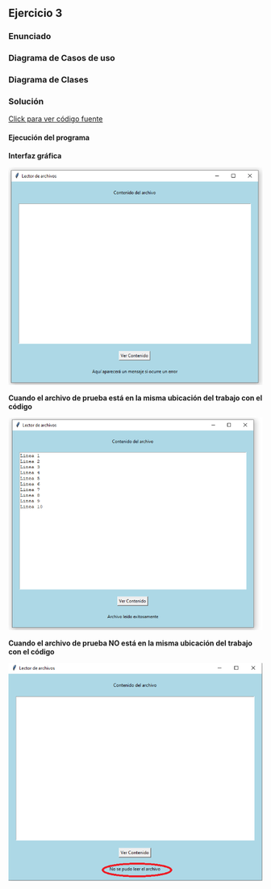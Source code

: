 ## Ejercicio 3

### Enunciado



### Diagrama de Casos de uso



### Diagrama de Clases



### Solución

[Click para ver código fuente](https://github.com/Kolozuz/oop_unal_202501_act5/blob/main/Ejercicio5/code.py)

#### Ejecución del programa

**Interfaz gráfica**

![alt text](media/image.png)

**Cuando el archivo de prueba está en la misma ubicación del trabajo con el código**

![alt text](media/image-1.png)

**Cuando el archivo de prueba NO está en la misma ubicación del trabajo con el código**

![alt text](media/image-2.png)